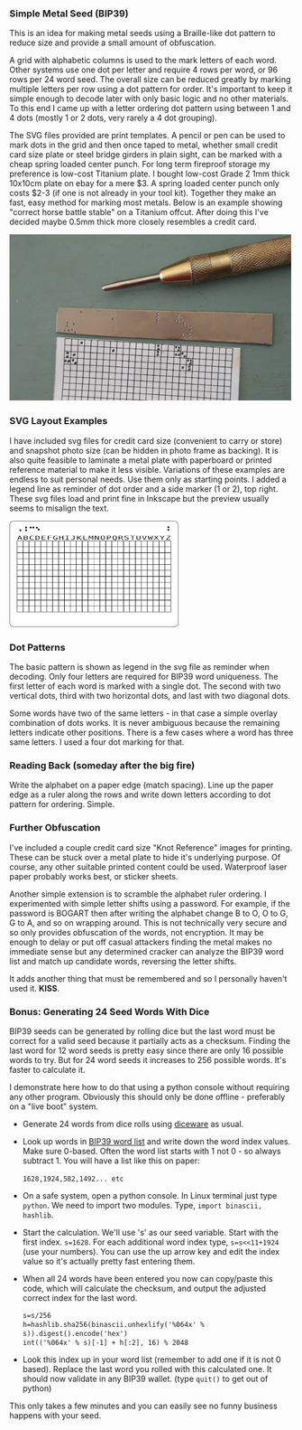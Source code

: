### Simple Metal Seed (BIP39)

This is an idea for making metal seeds using a Braille-like dot pattern to reduce size and provide a small amount of obfuscation.

A grid with alphabetic columns is used to the mark letters of each word. Other systems use one dot per letter and require 4 rows per word, or 96 rows per 24 word seed. The overall size can be reduced greatly by marking multiple letters per row using a dot pattern for order. It's important to keep it simple enough to decode later with only basic logic and no other materials. To this end I came up with a letter ordering dot pattern using between 1 and 4 dots (mostly 1 or 2 dots, very rarely a 4 dot grouping).

The SVG files provided are print templates. A pencil or pen can be used to mark dots in the grid and then once taped to metal, whether small credit card size plate or steel bridge girders in plain sight, can be marked with a cheap spring loaded center punch. For long term fireproof storage my preference is low-cost Titanium plate. I bought low-cost Grade 2 1mm thick 10x10cm plate on ebay for a mere $3. A spring loaded center punch only costs $2-3 (if one is not already in your tool kit). Together they make an fast, easy method for marking most metals. Below is an example showing "correct horse battle stable" on a Titanium offcut. After doing this I've decided maybe 0.5mm thick more closely resembles a credit card.

<img src="bip39test.jpg" alt="Example" width="500">

### SVG Layout Examples

I have included svg files for credit card size (convenient to carry or store) and snapshot photo size (can be hidden in photo frame as backing). It is also quite feasible to laminate a metal plate with paperboard or printed reference material to make it less visible. Variations of these examples are endless to suit personal needs. Use them only as starting points. I added a legend line as reminder of dot order and a side marker (1 or 2), top right. These svg files load and print fine in Inkscape but the preview usually seems to misalign the text.

<img src="bip39Q12.png" alt="Credit Card Layout" width="300">

### Dot Patterns

The basic pattern is shown as legend in the svg file as reminder when decoding. Only four letters are required for BIP39 word uniqueness. The first letter of each word is marked with a single dot. The second with two vertical dots, third with two horizontal dots, and last with two diagonal dots. 

Some words have two of the same letters - in that case a simple overlay combination of dots works. It is never ambiguous because the remaining letters indicate other positions. There is a few cases where a word has three same letters. I used a four dot marking for that.

### Reading Back (someday after the big fire)

Write the alphabet on a paper edge (match spacing). Line up the paper edge as a ruler along the rows and write down letters according to dot pattern for ordering. Simple.

### Further Obfuscation

I've included a couple credit card size "Knot Reference" images for printing. These can be stuck over a metal plate to hide it's underlying purpose. Of course, any other suitable printed content could be used. Waterproof laser paper probably works best, or sticker sheets.

Another simple extension is to scramble the alphabet ruler ordering. I experimented with simple letter shifts using a password. For example, if the password is BOGART then after writing the alphabet change B to O, O to G, G to A, and so on wrapping around. This is not technically very secure and so only provides obfuscation of the words, not encryption. It may be enough to delay or put off casual attackers finding the metal makes no immediate sense but any determined cracker can analyze the BIP39 word list and match up candidate words, reversing the letter shifts.

It adds another thing that must be remembered and so I personally haven't used it. **KISS**.

### Bonus: Generating 24 Seed Words With Dice

BIP39 seeds can be generated by rolling dice but the last word must be correct for a valid seed because it partially acts as a checksum. Finding the last word for 12 word seeds is pretty easy since there are only 16 possible words to try. But for 24 word seeds it increases to 256 possible words. It's faster to calculate it.

I demonstrate here how to do that using a python console without requiring any other program. Obviously this should only be done offline - preferably on a "live boot" system.

- Generate 24 words from dice rolls using [diceware](https://github.com/taelfrinn/Bip39-diceware) as usual.

- Look up words in [BIP39 word list](https://github.com/bitcoin/bips/blob/master/bip-0039/bip-0039-wordlists.md) and write down the word index values. Make sure 0-based. Often the word list starts with 1 not 0 - so always subtract 1. You will have a list like this on paper:

    `1628,1924,582,1492... etc`

- On a safe system, open a python console. In Linux terminal just type `python`. We need to import two modules. Type, `import binascii, hashlib`.

- Start the calculation. We'll use 's' as our seed variable. Start with the first index. `s=1628`. For each additional word index type, `s=s<<11+1924` (use your numbers). You can use the up arrow key and edit the index value so it's actually pretty fast entering them.

- When all 24 words have been entered you now can copy/paste this code, which will calculate the checksum, and output the adjusted correct index for the last word.

    ```
    s=s/256
    h=hashlib.sha256(binascii.unhexlify('%064x' % s)).digest().encode('hex')
    int(('%064x' % s)[-1] + h[:2], 16) % 2048
    ```

- Look this index up in your word list (remember to add one if it is not 0 based). Replace the last word you rolled with this calculated one. It should now validate in any BIP39 wallet. (type `quit()` to get out of python)

This only takes a few minutes and you can easily see no funny business happens with your seed.
